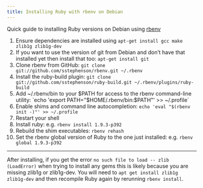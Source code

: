 ```yaml
---
title: Installing Ruby with rbenv on Debian
---
```


Quick guide to installing Ruby versions on Debian using [rbenv](https://github.com/sstephenson/rbenv/)

1. Ensure dependencies are installed using `apt-get install gcc make zlib1g zlib1g-dev`
2. If you want to use the version of git from Debian and don’t have that installed yet then install that too: `apt-get install git`
2. Clone rbenv from GitHub: `git clone git://github.com/sstephenson/rbenv.git ~/.rbenv`
3. Install the ruby-build plugin: `git clone git://github.com/sstephenson/ruby-build.git ~/.rbenv/plugins/ruby-build`
4. Add ~/.rbenv/bin to your $PATH for access to the rbenv command-line utility: `echo 'export PATH="$HOME/.rbenv/bin:$PATH"' >> ~/.profile`
4. Enable shims and command line autocompletion: `echo 'eval "$(rbenv init -)"' >> ~/.profile`
5. Restart your shell
6. Install ruby: e.g. `rbenv install 1.9.3-p392`
7. Rebuild the shim executables: `rbenv rehash`
8. Set the rbenv global version of Ruby to the one just installed: e.g. `rbenv global 1.9.3-p392`

****
After installing, if you get the error `no such file to load -- zlib (LoadError)` when trying to install any gems this is likely because you are missing zlib1g or zlib1g-dev. You will need to `apt get install zlib1g zlib1g-dev` and then recompile Ruby again by rerunning `rbenv install`.